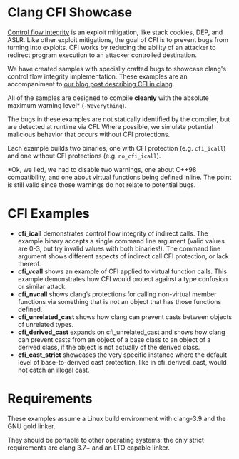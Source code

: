 # Clang CFI Showcase

[Control flow integrity](https://www.microsoft.com/en-us/research/publication/control-flow-integrity/) is an exploit mitigation, like stack cookies, DEP, and ASLR. Like other exploit mitigations, the goal of CFI is to prevent bugs from turning into exploits. CFI works by reducing the ability of an attacker to redirect program execution to an attacker controlled destination.

We have created samples with specially crafted bugs to showcase clang's control flow integrity implementation. These examples are an accompaniment to [our blog post describing CFI in clang](http://blog-post-URL).

All of the samples are designed to compile **cleanly** with the absolute maximum warning level* (`-Weverything`).

The bugs in these examples are not statically identified by the compiler, but are detected at runtime via CFI. Where possible, we simulate potential malicious behavior that occurs without CFI protections. 

Each example builds two binaries, one with CFI protection (e.g. `cfi_icall`) and one without CFI protections (e.g. `no_cfi_icall`).

*Ok, we lied, we had to disable two warnings, one about C++98 compatibility, and one about virtual functions being defined inline. The point is still valid since those warnings do not relate to potential bugs.

# CFI Examples

* **cfi_icall** demonstrates control flow integrity of indirect calls. The example binary accepts a single command line argument (valid values are 0-3, but try invalid values with both binaries!). The command line argument shows different aspects of indirect call CFI protection, or lack thereof. 
* **cfi_vcall** shows an example of CFI applied to virtual function calls. This example demonstrates how CFI would protect against a type confusion or similar attack.
* **cfi_nvcall** shows clang’s protections for calling non-virtual member functions via something that is not an object that has those functions defined.
* **cfi_unrelated_cast** shows how clang can prevent casts between objects of unrelated types.
* **cfi_derived_cast** expands on cfi_unrelated_cast and shows how clang can prevent casts from an object of a base class to an object of a derived class, if the object is not actually of the derived class.
* **cfi_cast_strict** showcases the very specific instance where the default level of base-to-derived cast protection, like in cfi_derived_cast, would not catch an illegal cast.

# Requirements

These examples assume a Linux build environment with clang-3.9 and the GNU gold linker.

They should be portable to other operating systems; the only strict requirements are clang 3.7+ and an LTO capable linker.
